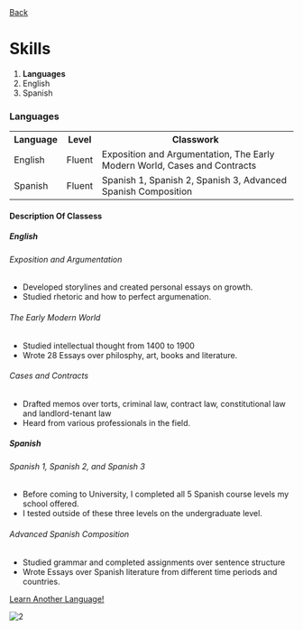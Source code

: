 <!DOCTYPE html>
<html>
<body>
<a href="README.md">Back</a></h>
<h1>Skills</h1>
 <ol>
  <li><b>Languages</b></li>
  <li>English</li>
  <li>Spanish</li>
</ol>
 
  <h3>Languages</h3>
  <table>
  <tr>
    <th>Language</th>
    <th>Level</th>
    <th>Classwork</th>
  </tr>
  <tr>
    <td>English</td>
    <td>Fluent</td>
    <td>Exposition and Argumentation, The Early Modern World, Cases and Contracts</td>
  </tr>
    <tr>
    <td>Spanish</td>
    <td>Fluent</td>
    <td>Spanish 1, Spanish 2, Spanish 3, Advanced Spanish Composition</td>
  </tr>
</table>
  
  <h4><b>Description Of Classess</b></h3>
  
 <h5><b>English</b></h5>
  <h6><i>Exposition and Argumentation</i></h6>
    <p> 
<ul>
  <li>Developed storylines and created personal essays on growth.</li>
  <li>Studied rhetoric and how to perfect argumenation.</li>
</ul>
  </p>
  <h6><i>The Early Modern World</i></h6>
    <p> 
<ul>
  <li>Studied intellectual thought from 1400 to 1900</li>
  <li>Wrote 28 Essays over philosphy, art, books and literature.</li>
</ul>
  </p>
  <h6><i>Cases and Contracts</i></h6>
    <p> 
<ul>
  <li>Drafted memos over torts, criminal law, contract law, constitutional law and landlord-tenant law</li>
  <li>Heard from various professionals in the field.</li>
</ul>
  </p>
  
  <h5><b>Spanish</b></h5>
  <h6><i>Spanish 1, Spanish 2, and Spanish 3</i></h6>
    <p> 
<ul>
  <li>Before coming to University, I completed all 5 Spanish course levels my school offered.</li>
  <li>I tested outside of these three levels on the undergraduate level.</li>
</ul>
  </p>
  <h6><i>Advanced Spanish Composition</i></h6>
    <p> 
<ul>
  <li>Studied grammar and completed assignments over sentence structure</li>
  <li>Wrote Essays over Spanish literature from different time periods and countries.</li>
</ul>
  </p>
 
 <p> <a href="https://www.duolingo.com/">Learn Another Language!</a> </p>
 <img src="https://user-images.githubusercontent.com/89501767/144781587-d61fc580-6b50-48d4-893a-d2f3e6379c32.jpg" alt="2">


</body>
</html>
